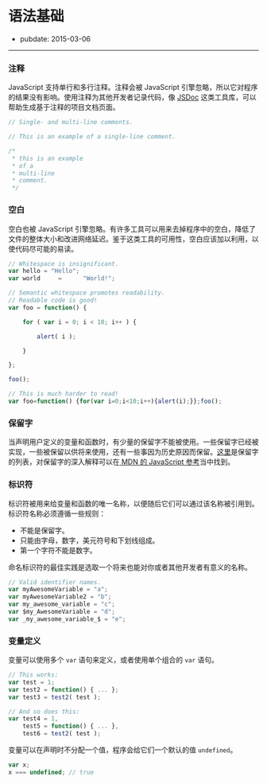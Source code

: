 # 语法基础

- pubdate: 2015-03-06

-------

### 注释

JavaScript 支持单行和多行注释。注释会被 JavaScript 引擎忽略，所以它对程序的结果没有影响。使用注释为其他开发者记录代码，像 [JSDoc](http://usejsdoc.org/ "JSDoc") 这类工具库，可以帮助生成基于注释的项目文档页面。

```javascript
// Single- and multi-line comments.

// This is an example of a single-line comment.

/*
 * this is an example
 * of a
 * multi-line
 * comment.
 */
```

### 空白

空白也被 JavaScript 引擎忽略。有许多工具可以用来去掉程序中的空白，降低了文件的整体大小和改进网络延迟。鉴于这类工具的可用性，空白应该加以利用，以使代码尽可能的易读。

```javascript
// Whitespace is insignificant.
var hello = "Hello";
var world     =      "World!";
```

```javascript
// Semantic whitespace promotes readability.
// Readable code is good!
var foo = function() {

	for ( var i = 0; i < 10; i++ ) {

		alert( i );

	}

};

foo();

// This is much harder to read!
var foo=function() {for(var i=0;i<10;i++){alert(i);}};foo();
```

### 保留字

当声明用户定义的变量和函数时，有少量的保留字不能被使用。一些保留字已经被实现，一些被保留以供将来使用，还有一些事因为历史原因而保留。[这里](/javascript-101/reserved-words.html)是保留字的列表，对保留字的深入解释可以在[ MDN 的 JavaScript 参考](https://developer.mozilla.org/zh-CN/docs/JavaScript/Reference/Reserved_Words "MDN 保留字")当中找到。

### 标识符

标识符被用来给变量和函数的唯一名称，以便随后它们可以通过该名称被引用到。标识符名称必须遵循一些规则：

* 不能是保留字。
* 只能由字母，数字，美元符号和下划线组成。
* 第一个字符不能是数字。

命名标识符的最佳实践是选取一个将来也能对你或者其他开发者有意义的名称。

```javascript
// Valid identifier names.
var myAwesomeVariable = "a";
var myAwesomeVariable2 = "b";
var my_awesome_variable = "c";
var $my_AwesomeVariable = "d";
var _my_awesome_variable_$ = "e";
```

### 变量定义

变量可以使用多个 `var` 语句来定义，或者使用单个组合的 `var` 语句。

```javascript
// This works:
var test = 1;
var test2 = function() { ... };
var test3 = test2( test );

// And so does this:
var test4 = 1,
	test5 = function() { ... },
	test6 = test2( test );
```

变量可以在声明时不分配一个值，程序会给它们一个默认的值 `undefined`。

```javascript
var x;
x === undefined; // true
```
